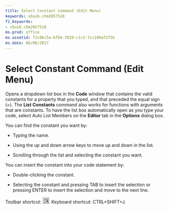 ```yaml
---
title: Select Constant Command (Edit Menu)
keywords: vbui6.chm2057518
f1_keywords:
- vbui6.chm2057518
ms.prod: office
ms.assetid: f3c0bc5a-6fb6-f829-c1c2-7cc100af2f5b
ms.date: 06/08/2017
---
```



# Select Constant Command (Edit Menu)

Opens a dropdown list box in the  **Code** window that contains the valid constants for a property that you typed, and that preceded the equal sign (=). The **List** **Constants** command also works for functions with arguments that are constants. To have the list box automatically open as you type your code, select Auto List Members on the **Editor** tab in the **Options** dialog box.

You can find the constant you want by:




- Typing the name.
    
- Using the up and down arrow keys to move up and down in the list.
    
- Scrolling through the list and selecting the constant you want.
    

You can insert the constant into your code statement by:


- Double-clicking the constant.
    
- Selecting the constant and pressing TAB to insert the selection or pressing ENTER to insert the selection and move to the next line.
    

Toolbar shortcut: 
![Toolbar button](../../../images/tbr_selc_ZA01201740.gif). Keyboard shortcut: CTRL+SHIFT+J.

